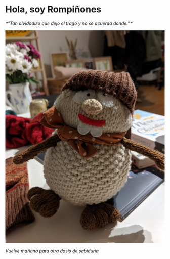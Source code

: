 # Hola, soy Rompiñones

<!--STARTS_HERE_QUOTE_README-->
<i>❝"Tan olvidadizo que dejó el trago y no se acuerda donde."❞</i>
<!--ENDS_HERE_QUOTE_README-->

<!--START_SECTION:update_image-->
![alt text](https://raw.githubusercontent.com/focaalvarez/rompinones/main/.github/images/IMG_20211111_190812.jpg?raw=true)
<!--END_SECTION:update_image-->

*Vuelve mañana para otra dosis de sabiduría*
